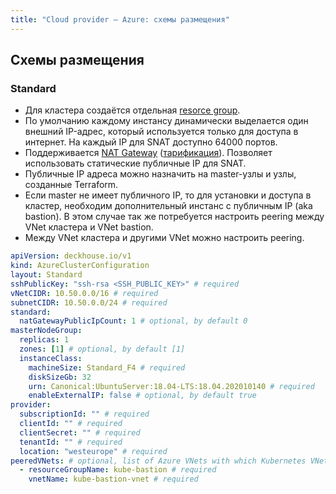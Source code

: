 ```yaml
---
title: "Cloud provider — Azure: схемы размещения"
---
```


## Схемы размещения
### Standard
* Для кластера создаётся отдельная [resorce group](https://docs.microsoft.com/en-us/azure/azure-resource-manager/management/manage-resource-groups-portal).
* По умолчанию каждому инстансу динамически выделается один внешний IP-адрес, который используется только для доступа в интернет. На каждый IP для SNAT доступно 64000 портов.
* Поддерживается [NAT Gateway](https://docs.microsoft.com/en-us/azure/virtual-network/nat-overview) ([тарификация](https://azure.microsoft.com/en-us/pricing/details/virtual-network/)). Позволяет использовать статические публичные IP для SNAT.
* Публичные IP адреса можно назначить на master-узлы и узлы, созданные Terraform.
* Если master не имеет публичного IP, то для установки и доступа в кластер, необходим дополнительный инстанс с публичным IP (aka bastion). В этом случае так же потребуется настроить peering между VNet кластера и VNet bastion.
* Между VNet кластера и другими VNet можно настроить peering.

```yaml
apiVersion: deckhouse.io/v1
kind: AzureClusterConfiguration
layout: Standard
sshPublicKey: "ssh-rsa <SSH_PUBLIC_KEY>" # required
vNetCIDR: 10.50.0.0/16 # required
subnetCIDR: 10.50.0.0/24 # required
standard:
  natGatewayPublicIpCount: 1 # optional, by default 0
masterNodeGroup:
  replicas: 1
  zones: [1] # optional, by default [1]
  instanceClass:
    machineSize: Standard_F4 # required
    diskSizeGb: 32
    urn: Canonical:UbuntuServer:18.04-LTS:18.04.202010140 # required
    enableExternalIP: false # optional, by default true
provider:
  subscriptionId: "" # required
  clientId: "" # required
  clientSecret: "" # required
  tenantId: "" # required
  location: "westeurope" # required
peeredVNets: # optional, list of Azure VNets with which Kubernetes VNet will be peered
  - resourceGroupName: kube-bastion # required
    vnetName: kube-bastion-vnet # required
```
